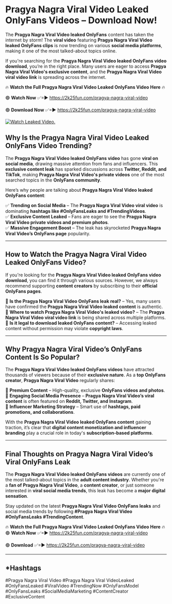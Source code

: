 # Pragya Nagra Viral Video Leaked OnlyFans Videos – Download Now!

The **Pragya Nagra Viral Video leaked OnlyFans** content has taken the internet by storm! The **viral video** featuring **Pragya Nagra Viral Video leaked OnlyFans clips** is now trending on various **social media platforms**, making it one of the most talked-about topics online.  

If you're searching for the **Pragya Nagra Viral Video leaked OnlyFans video download**, you’re in the right place. Many users are eager to access **Pragya Nagra Viral Video's exclusive content**, and the **Pragya Nagra Viral Video viral video link** is spreading across the internet.  

🔥 **Watch the Full Pragya Nagra Viral Video Leaked OnlyFans Video Here** 🔥  

🟢 **Watch Now** ✅=► https://2k25fun.com/pragya-nagra-viral-video

🟢 **Download Now** ✅=► https://2k25fun.com/pragya-nagra-viral-video

[![Watch Leaked Video.](https://miro.medium.com/v2/resize:fit:828/format:webp/1*cilzJN44JGOrTw9NJCrNHA.gif "Watch Leaked Video")](https://2k25fun.com/pragya-nagra-viral-video)

## **Why Is the Pragya Nagra Viral Video Leaked OnlyFans Video Trending?**  

The **Pragya Nagra Viral Video leaked OnlyFans video** has gone **viral on social media**, drawing massive attention from fans and influencers. This **exclusive content leak** has sparked discussions across **Twitter, Reddit, and TikTok**, making **Pragya Nagra Viral Video's private videos** one of the most searched topics in the **OnlyFans community**.  

Here’s why people are talking about **Pragya Nagra Viral Video leaked OnlyFans content**:  

✅ **Trending on Social Media** – The **Pragya Nagra Viral Video viral video** is dominating **hashtags like #OnlyFansLeaks and #TrendingVideos**.  
✅ **Exclusive Content Leaked** – Fans are eager to see the **Pragya Nagra Viral Video private videos and premium photos**.  
✅ **Massive Engagement Boost** – The leak has skyrocketed **Pragya Nagra Viral Video’s OnlyFans page** popularity.  

---

## **How to Watch the Pragya Nagra Viral Video Leaked OnlyFans Video?**  

If you're looking for the **Pragya Nagra Viral Video leaked OnlyFans video download**, you can find it through various sources. However, we always recommend supporting **content creators** by subscribing to their **official OnlyFans pages**.  

🔹 **Is the Pragya Nagra Viral Video OnlyFans leak real?** – Yes, many users have confirmed the **Pragya Nagra Viral Video leaked content** is authentic.  
🔹 **Where to watch Pragya Nagra Viral Video's leaked video?** – The **Pragya Nagra Viral Video viral video link** is being shared across multiple platforms.  
🔹 **Is it legal to download leaked OnlyFans content?** – Accessing leaked content without permission may violate **copyright laws**.  

---

## **Why Pragya Nagra Viral Video’s OnlyFans Content Is So Popular?**  

The **Pragya Nagra Viral Video leaked OnlyFans videos** have attracted thousands of viewers because of their **exclusive nature**. As a **top OnlyFans creator**, **Pragya Nagra Viral Video** regularly shares:  

📌 **Premium Content** – High-quality, exclusive **OnlyFans videos and photos**.  
📌 **Engaging Social Media Presence** – **Pragya Nagra Viral Video’s viral content** is often featured on **Reddit, Twitter, and Instagram**.  
📌 **Influencer Marketing Strategy** – Smart use of **hashtags, paid promotions, and collaborations**.  

With the **Pragya Nagra Viral Video leaked OnlyFans content** gaining traction, it’s clear that **digital content monetization and influencer branding** play a crucial role in today's **subscription-based platforms**.  

---

## **Final Thoughts on Pragya Nagra Viral Video’s Viral OnlyFans Leak**  

The **Pragya Nagra Viral Video leaked OnlyFans videos** are currently one of the most talked-about topics in the **adult content industry**. Whether you're a **fan of Pragya Nagra Viral Video**, a **content creator**, or just someone interested in **viral social media trends**, this leak has become a **major digital sensation**.  

Stay updated on the latest **Pragya Nagra Viral Video OnlyFans leaks** and social media trends by following **#Pragya Nagra Viral Video #OnlyFansLeaks #TrendingContent**.  

🔥 **Watch the Full Pragya Nagra Viral Video Leaked OnlyFans Video Here** 🔥  
🟢 **Watch Now** ✅=► https://2k25fun.com/pragya-nagra-viral-video

🟢 **Download** ✅=► https://2k25fun.com/pragya-nagra-viral-video

---

## *Hashtags
#Pragya Nagra Viral Video #Pragya Nagra Viral VideoLeaked #OnlyFansLeaked #ViralVideo #TrendingNow #OnlyFansModel #OnlyFansLeaks #SocialMediaMarketing #ContentCreator #ExclusiveContent  